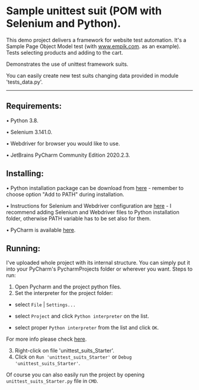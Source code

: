 # Sample unittest suit (POM with Selenium and Python).

This demo project delivers a framework for website test automation. It's a Sample Page Object Model test (with www.empik.com. as an example). Tests selecting products and adding to the cart.

Demonstrates the use of unittest framework suits.

You can easily create new test suits changing data provided in module 'tests_data.py'.

---

## Requirements:
•	Python 3.8.

•	Selenium 3.141.0.

•	Webdriver for browser you would like to use.

•	JetBrains PyCharm Community Edition 2020.2.3.

## Installing:
•	Python installation package can be download from [here](https://www.python.org/downloads/) - remember to choose option "Add to PATH" during installation.

•	Instructions for Selenium and Webdriver configuration are [here](https://selenium-python.readthedocs.io/installation.html#downloading-python-bindings-for-selenium) - I recommend adding Selenium and Webdriver files to Python installation folder, otherwise PATH variable has to be set also for them.

•	PyCharm is available [here](https://www.jetbrains.com/pycharm/download/#section=windows).

## Running:
I've uploaded  whole project with its internal structure. You can simply put it into your PyCharm's PycharmProjects folder or wherever you want.
Steps to run:

1.	Open Pycharm and the project python files.
2.  Set the interpreter for the project folder:

  -  select ```File``` | ```Settings...```

  -  select ```Project``` and click ```Python interpreter``` on the list.

  -  select proper ```Python interpreter``` from the list and click ```OK```.

 For more info please check [here](https://www.jetbrains.com/help/pycharm/run-debug-configuration-python.html#1).

3.	Right-click on file 'unittest_suits_Starter'.
4.	Click on ```Run 'unittest_suits_Starter'``` or ```Debug 'unittest_suits_Starter'```.


Of course you can also easily run the project by opening ```unittest_suits_Starter.py``` file in ```CMD```.
